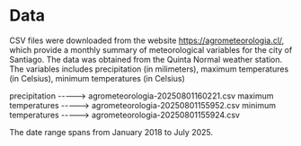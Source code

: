 # Data

CSV files were downloaded from the website https://agrometeorologia.cl/, which provide a monthly summary of meteorological variables for the city of Santiago. The data was obtained from the Quinta Normal weather station. The variables includes  precipitation (in milimeters), maximum temperatures (in Celsius), minimum temperatures (in Celsius)

 precipitation            -----> agrometeorologia-20250801160221.csv
 maximum temperatures     -----> agrometeorologia-20250801155952.csv
 minimum temperatures     -----> agrometeorologia-20250801155924.csv

The date range spans from January 2018 to July 2025.
